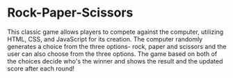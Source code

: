 # Rock-Paper-Scissors

This classic game allows players to compete against the computer, utilizing HTML, CSS, and JavaScript for its creation. The computer randomly generates a choice from the three options- rock, paper and scissors and the user can also choose from the three options. The game based on both of the choices decide who's the winner and shows the result and the updated score after each round!
